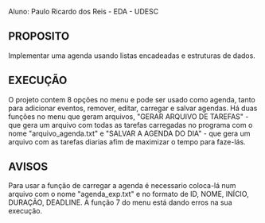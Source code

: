 Aluno: Paulo Ricardo dos Reis - EDA - UDESC

## PROPOSITO

Implementar uma agenda usando listas encadeadas e estruturas de dados.

## EXECUÇÃO

O projeto contem 8 opções no menu e pode ser usado como agenda, tanto para adicionar eventos, remover, editar, carregar e salvar agendas.
Há duas funções no menu que geram arquivos, "GERAR ARQUIVO DE TAREFAS" - que gera um arquivo com todas as tarefas carregadas no programa com o nome "arquivo_agenda.txt" e "SALVAR A AGENDA DO DIA" - que gera um arquivo com as tarefas diarias afim de maximizar o tempo para faze-lás.

## AVISOS
Para usar a função de carregar a agenda é necessario coloca-lá num arquivo com o nome "agenda_exp.txt" e no formato de ID, NOME, INÍCIO, DURAÇÃO, DEADLINE.
A função 7 do menu está dando erros na sua execução.